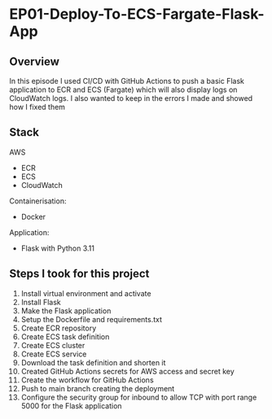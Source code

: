 # EP01-Deploy-To-ECS-Fargate-Flask-App

## Overview 

In this episode I used CI/CD with GitHub Actions to push a basic Flask application to ECR and ECS (Fargate) which will also display logs on CloudWatch logs. 
I also wanted to keep in the errors I made and showed how I fixed them 

## Stack  

AWS
* ECR 
* ECS
* CloudWatch 

Containerisation:
* Docker

Application:
* Flask with Python 3.11

## Steps I took for this project

1. Install virtual environment and activate
2. Install Flask 
3. Make the Flask application
4. Setup the Dockerfile and requirements.txt
5. Create ECR repository
6. Create ECS task definition
7. Create ECS cluster 
8. Create ECS service
9. Download the task definition and shorten it
10. Created GitHub Actions secrets for AWS access and secret key
11. Create the workflow for GitHub Actions
12. Push to main branch creating the deployment 
13. Configure the security group for inbound to allow TCP with port range 5000 for the Flask application
